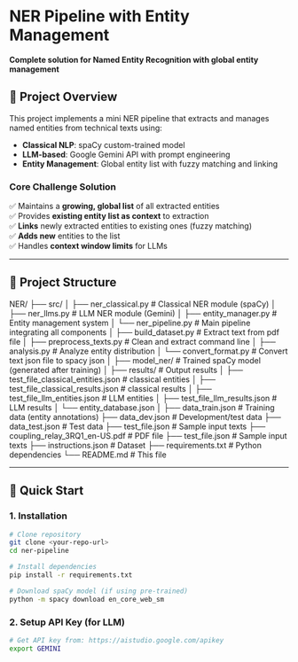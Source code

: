 # NER Pipeline with Entity Management

**Complete solution for Named Entity Recognition with global entity management**

## 🎯 Project Overview

This project implements a mini NER pipeline that extracts and manages named entities from technical texts using:
- **Classical NLP**: spaCy custom-trained model
- **LLM-based**: Google Gemini API with prompt engineering
- **Entity Management**: Global entity list with fuzzy matching and linking

### Core Challenge Solution
✅ Maintains a **growing, global list** of all extracted entities  
✅ Provides **existing entity list as context** to extraction  
✅ **Links** newly extracted entities to existing ones (fuzzy matching)  
✅ **Adds new** entities to the list  
✅ Handles **context window limits** for LLMs

---

## 📁 Project Structure

NER/
├── src/
│   ├── ner_classical.py          # Classical NER module (spaCy)
│   ├── ner_llms.py               # LLM NER module (Gemini)
│   ├── entity_manager.py         # Entity management system
│   └── ner_pipeline.py           # Main pipeline integrating all components
│   ├── build_dataset.py          # Extract text from pdf file 
│   ├── preprocess_texts.py       # Clean and extract command line
│   ├── analysis.py               # Analyze entity distribution
│   └── convert_format.py         # Convert text json file to spacy json
│
├── model_ner/                    # Trained spaCy model (generated after training)
│
├── results/                                # Output results
│   ├── test_file_classical_entities.json   # classical entities 
│   ├── test_file_classical_results.json    # classical results 
│   ├── test_file_llm_entities.json         # LLM entities
│   ├── test_file_llm_results.json          # LLM results
│   └── entity_database.json
│
├── data_train.json               # Training data (entity annotations)
├── data_dev.json                 # Development/test data
├── data_test.json                # Test data
├── test_file.json                # Sample input texts
├── coupling_relay_3RQ1_en-US.pdf # PDF file
├── test_file.json                # Sample input texts
├── instructions.json             # Dataset
├── requirements.txt              # Python dependencies
└── README.md                     # This file

---

## 🚀 Quick Start

### 1. Installation

```bash
# Clone repository
git clone <your-repo-url>
cd ner-pipeline

# Install dependencies
pip install -r requirements.txt

# Download spaCy model (if using pre-trained)
python -m spacy download en_core_web_sm
```

### 2. Setup API Key (for LLM)

```bash
# Get API key from: https://aistudio.google.com/apikey
export GEMINI